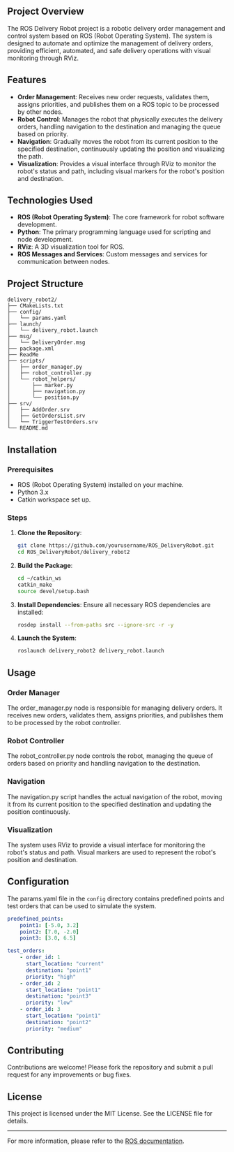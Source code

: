 ## Project Overview

The ROS Delivery Robot project is a robotic delivery order management and control system based on ROS (Robot Operating System). The system is designed to automate and optimize the management of delivery orders, providing efficient, automated, and safe delivery operations with visual monitoring through RViz.

## Features

- **Order Management**: Receives new order requests, validates them, assigns priorities, and publishes them on a ROS topic to be processed by other nodes.
- **Robot Control**: Manages the robot that physically executes the delivery orders, handling navigation to the destination and managing the queue based on priority.
- **Navigation**: Gradually moves the robot from its current position to the specified destination, continuously updating the position and visualizing the path.
- **Visualization**: Provides a visual interface through RViz to monitor the robot's status and path, including visual markers for the robot's position and destination.

## Technologies Used

- **ROS (Robot Operating System)**: The core framework for robot software development.
- **Python**: The primary programming language used for scripting and node development.
- **RViz**: A 3D visualization tool for ROS.
- **ROS Messages and Services**: Custom messages and services for communication between nodes.

## Project Structure

```
delivery_robot2/
├── CMakeLists.txt
├── config/
│   └── params.yaml
├── launch/
│   └── delivery_robot.launch
├── msg/
│   └── DeliveryOrder.msg
├── package.xml
├── ReadMe
├── scripts/
│   ├── order_manager.py
│   ├── robot_controller.py
│   └── robot_helpers/
│       ├── marker.py
│       ├── navigation.py
│       └── position.py
├── srv/
│   ├── AddOrder.srv
│   ├── GetOrdersList.srv
│   └── TriggerTestOrders.srv
└── README.md
```

## Installation

### Prerequisites

- ROS (Robot Operating System) installed on your machine.
- Python 3.x
- Catkin workspace set up.

### Steps

1. **Clone the Repository**:
    ```sh
    git clone https://github.com/yourusername/ROS_DeliveryRobot.git
    cd ROS_DeliveryRobot/delivery_robot2
    ```

2. **Build the Package**:
    ```sh
    cd ~/catkin_ws
    catkin_make
    source devel/setup.bash
    ```

3. **Install Dependencies**:
    Ensure all necessary ROS dependencies are installed:
    ```sh
    rosdep install --from-paths src --ignore-src -r -y
    ```

4. **Launch the System**:
    ```sh
    roslaunch delivery_robot2 delivery_robot.launch
    ```

## Usage

### Order Manager

The order_manager.py node is responsible for managing delivery orders. It receives new orders, validates them, assigns priorities, and publishes them to be processed by the robot controller.

### Robot Controller

The robot_controller.py node controls the robot, managing the queue of orders based on priority and handling navigation to the destination.

### Navigation

The navigation.py script handles the actual navigation of the robot, moving it from its current position to the specified destination and updating the position continuously.

### Visualization

The system uses RViz to provide a visual interface for monitoring the robot's status and path. Visual markers are used to represent the robot's position and destination.

## Configuration

The params.yaml file in the `config` directory contains predefined points and test orders that can be used to simulate the system.

```yaml
predefined_points:
    point1: [-5.0, 3.2]
    point2: [7.0, -2.0]
    point3: [3.0, 6.5]

test_orders:
    - order_id: 1
      start_location: "current"
      destination: "point1"
      priority: "high"
    - order_id: 2
      start_location: "point1"
      destination: "point3"
      priority: "low"
    - order_id: 3
      start_location: "point1"
      destination: "point2"
      priority: "medium"
```

## Contributing

Contributions are welcome! Please fork the repository and submit a pull request for any improvements or bug fixes.

## License

This project is licensed under the MIT License. See the LICENSE file for details.

---

For more information, please refer to the [ROS documentation](http://wiki.ros.org/).